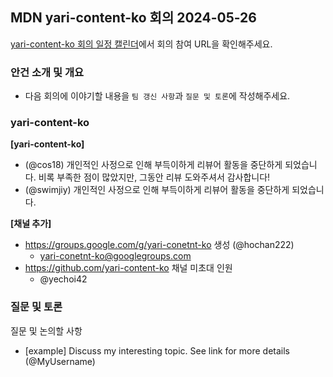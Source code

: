 ## MDN yari-content-ko 회의 2024-05-26

[yari-content-ko 회의 일정 캘린더](https://calendar.google.com/calendar/u/0/embed?src=e43bb879372391269af4ee800723136b5df9a7c01bba63f6f3798504ba6b94e7@group.calendar.google.com&ctz=Asia/Seoul)에서 회의 참여 URL을 확인해주세요.

### 안건 소개 및 개요

- 다음 회의에 이야기할 내용을 `팀 갱신 사항`과 `질문 및 토론`에 작성해주세요.

### yari-content-ko

**[yari-content-ko]**

- (@cos18) 개인적인 사정으로 인해 부득이하게 리뷰어 활동을 중단하게 되었습니다. 비록 부족한 점이 많았지만, 그동안 리뷰 도와주셔서 감사합니다!
- (@swimjiy) 개인적인 사정으로 인해 부득이하게 리뷰어 활동을 중단하게 되었습니다.

**[채널 추가]**

- https://groups.google.com/g/yari-conetnt-ko 생성 (@hochan222)
  - yari-conetnt-ko@googlegroups.com
- https://github.com/yari-content-ko 채널 미초대 인원
  - @yechoi42

### 질문 및 토론

질문 및 논의할 사항

- [example] Discuss my interesting topic. See link for more details (@MyUsername)
